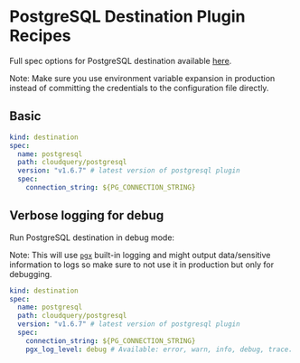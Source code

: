 # PostgreSQL Destination Plugin Recipes

Full spec options for PostgreSQL destination available [here](https://github.com/cloudquery/cloudquery/tree/main/plugins/destination/postgresql).

Note: Make sure you use environment variable expansion in production instead of committing the credentials to the configuration file directly.

## Basic

```yaml
kind: destination
spec:
  name: postgresql
  path: cloudquery/postgresql
  version: "v1.6.7" # latest version of postgresql plugin
  spec:
    connection_string: ${PG_CONNECTION_STRING}
```

## Verbose logging for debug

Run PostgreSQL destination in debug mode:

Note: This will use [`pgx`](https://github.com/jackc/pgx) built-in logging and might output data/sensitive information to logs so make sure to not use it in production but only for debugging.

```yaml
kind: destination
spec:
  name: postgresql
  path: cloudquery/postgresql
  version: "v1.6.7" # latest version of postgresql plugin
  spec:
    connection_string: ${PG_CONNECTION_STRING}
    pgx_log_level: debug # Available: error, warn, info, debug, trace. Default: "error"
```

